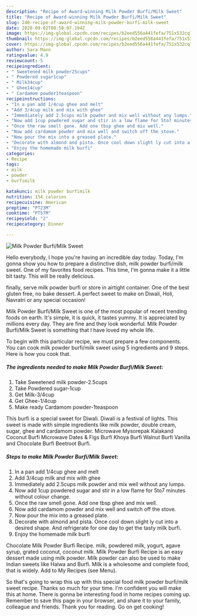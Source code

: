 ```yaml
---
description: "Recipe of Award-winning Milk Powder Burfi/Milk Sweet"
title: "Recipe of Award-winning Milk Powder Burfi/Milk Sweet"
slug: 240-recipe-of-award-winning-milk-powder-burfi-milk-sweet
date: 2020-09-02T08:50:07.194Z
image: https://img-global.cpcdn.com/recipes/b2eed556a441fefa/751x532cq70/milk-powder-burfimilk-sweet-recipe-main-photo.jpg
thumbnail: https://img-global.cpcdn.com/recipes/b2eed556a441fefa/751x532cq70/milk-powder-burfimilk-sweet-recipe-main-photo.jpg
cover: https://img-global.cpcdn.com/recipes/b2eed556a441fefa/751x532cq70/milk-powder-burfimilk-sweet-recipe-main-photo.jpg
author: Sara Mann
ratingvalue: 4.9
reviewcount: 5
recipeingredient:
- " Sweetened milk powder25cups"
- " Powdered sugar1cup"
- " Milk34cup"
- " Ghee14cup"
- " Cardamom powder1teaspoon"
recipeinstructions:
- "In a pan add 1/4cup ghee and melt"
- "Add 3/4cup milk and mix with ghee"
- "Immediately add 2.5cups milk powder and mix well without any lumps."
- "Now add 1cup powdered sugar and stir in a low flame for 5to7 minutes without colour change."
- "Once the raw smell gone. Add one tbsp ghee and mix well."
- "Now add cardamom powder and mix well and switch off the stove."
- "Now pour the mix into a greased plate."
- "Decorate with almond and pista. Once cool down slight ly cut into a desired shape. And refrigerate for one day to get the tasty milk burfi."
- "Enjoy the homemade milk burfi"
categories:
- Recipe
tags:
- milk
- powder
- burfimilk

katakunci: milk powder burfimilk 
nutrition: 154 calories
recipecuisine: American
preptime: "PT23M"
cooktime: "PT57M"
recipeyield: "2"
recipecategory: Dinner

---
```



![Milk Powder Burfi/Milk Sweet](https://img-global.cpcdn.com/recipes/b2eed556a441fefa/751x532cq70/milk-powder-burfimilk-sweet-recipe-main-photo.jpg)

Hello everybody, I hope you're having an incredible day today. Today, I'm gonna show you how to prepare a distinctive dish, milk powder burfi/milk sweet. One of my favorites food recipes. This time, I'm gonna make it a little bit tasty. This will be really delicious.

finally, serve milk powder burfi or store in airtight container. One of the best gluten free, no bake dessert. A perfect sweet to make on Diwali, Holi, Navratri or any special occasion!

Milk Powder Burfi/Milk Sweet is one of the most popular of recent trending foods on earth. It's simple, it is quick, it tastes yummy. It is appreciated by millions every day. They are fine and they look wonderful. Milk Powder Burfi/Milk Sweet is something that I have loved my whole life.


To begin with this particular recipe, we must prepare a few components. You can cook milk powder burfi/milk sweet using 5 ingredients and 9 steps. Here is how you cook that.

<!--inarticleads1-->

##### The ingredients needed to make Milk Powder Burfi/Milk Sweet:

1. Take  Sweetened milk powder-2.5cups
1. Take  Powdered sugar-1cup
1. Get  Milk-3/4cup
1. Get  Ghee-1/4cup
1. Make ready  Cardamom powder-1teaspoon


This burfi is a special sweet for Diwali. Diwali is a festival of lights. This sweet is made with simple ingredients like milk powder, double cream, sugar, ghee and cardamom powder. Microwave Mysorepak Kalakand Coconut Burfi Microwave Dates &amp; Figs Burfi Khoya Burfi Walnut Burfi Vanilla and Chocolate Burfi Beetroot Burfi. 

<!--inarticleads2-->

##### Steps to make Milk Powder Burfi/Milk Sweet:

1. In a pan add 1/4cup ghee and melt
1. Add 3/4cup milk and mix with ghee
1. Immediately add 2.5cups milk powder and mix well without any lumps.
1. Now add 1cup powdered sugar and stir in a low flame for 5to7 minutes without colour change.
1. Once the raw smell gone. Add one tbsp ghee and mix well.
1. Now add cardamom powder and mix well and switch off the stove.
1. Now pour the mix into a greased plate.
1. Decorate with almond and pista. Once cool down slight ly cut into a desired shape. And refrigerate for one day to get the tasty milk burfi.
1. Enjoy the homemade milk burfi


Chocolate Milk Powder Burfi Recipe. milk, powdered milk, yogurt, agave syrup, grated coconut, coconut milk. Milk Powder Burfi Recipe is an easy dessert made using milk powder. Milk powder can also be used to make Indian sweets like Halwa and Burfi. Milk is a wholesome and complete food, that is widely. Add to My Recipes (see Menu). 

So that's going to wrap this up with this special food milk powder burfi/milk sweet recipe. Thanks so much for your time. I'm confident you will make this at home. There is gonna be interesting food in home recipes coming up. Remember to save this page in your browser, and share it to your family, colleague and friends. Thank you for reading. Go on get cooking!
